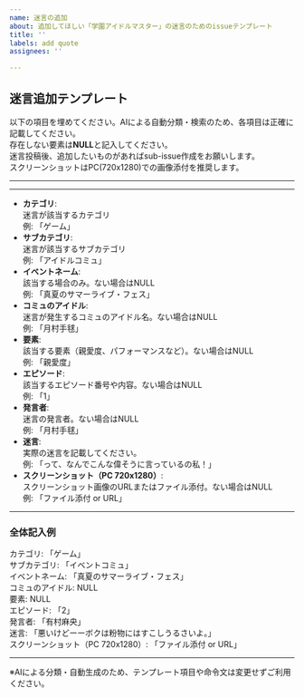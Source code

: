 ```yaml
---
name: 迷言の追加
about: 追加してほしい「学園アイドルマスター」の迷言のためのissueテンプレート
title: ''
labels: add quote
assignees: ''

---
```


## 迷言追加テンプレート

以下の項目を埋めてください。AIによる自動分類・検索のため、各項目は正確に記載してください。  
存在しない要素は**NULL**と記入してください。  
迷言投稿後、追加したいものがあればsub-issue作成をお願いします。  
スクリーンショットはPC(720x1280)での画像添付を推奨します。

---

<!-- for GitHub Copilot issue rule -->
<!--
- 必須項目（カテゴリ、サブカテゴリ、イベントネーム、コミュのアイドル、要素、エピソード、発言者、迷言、スクリーンショット）が未入力の場合は、ユーザに尋ねてください。
- 項目の整合性・内容に不足がある場合も指摘してください。
-->

---

- **カテゴリ**:  
  迷言が該当するカテゴリ  
  例: 「ゲーム」
- **サブカテゴリ**:  
  迷言が該当するサブカテゴリ  
  例: 「アイドルコミュ」
- **イベントネーム**:  
  該当する場合のみ。ない場合はNULL  
  例: 「真夏のサマーライブ・フェス」
- **コミュのアイドル**:  
  迷言が発生するコミュのアイドル名。ない場合はNULL  
  例: 「月村手毬」
- **要素**:  
  該当する要素（親愛度、パフォーマンスなど）。ない場合はNULL  
  例: 「親愛度」
- **エピソード**:  
  該当するエピソード番号や内容。ない場合はNULL  
  例: 「1」
- **発言者**:  
  迷言の発言者。ない場合はNULL  
  例: 「月村手毬」
- **迷言**:  
  実際の迷言を記載してください。  
  例: 「って、なんでこんな偉そうに言っているの私！」
- **スクリーンショット（PC 720x1280）**:  
  スクリーンショット画像のURLまたはファイル添付。ない場合はNULL  
  例: 「ファイル添付 or URL」

---

### 全体記入例

カテゴリ: 「ゲーム」  
サブカテゴリ: 「イベントコミュ」  
イベントネーム: 「真夏のサマーライブ・フェス」  
コミュのアイドル: NULL  
要素: NULL  
エピソード: 「2」  
発言者: 「有村麻央」  
迷言: 「悪いけどーーボクは粉物にはすこしうるさいよ。」  
スクリーンショット（PC 720x1280）: 「ファイル添付 or URL」

---

※AIによる分類・自動生成のため、テンプレート項目や命令文は変更せずご利用ください。

